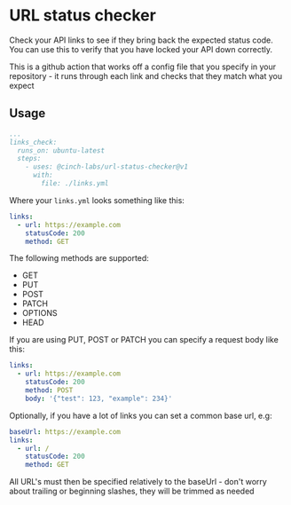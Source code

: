 # URL status checker

Check your API links to see if they bring back the expected status code. You can use this to verify that you have locked
your API down correctly.

This is a github action that works off a config file that you specify in your repository - it runs through each link and
checks that they match what you expect

## Usage

```yaml
...
links_check:
  runs_on: ubuntu-latest
  steps:
    - uses: @cinch-labs/url-status-checker@v1
      with:
        file: ./links.yml
```

Where your `links.yml` looks something like this:

```yaml
links:
  - url: https://example.com
    statusCode: 200
    method: GET
```

The following methods are supported:

* GET
* PUT
* POST
* PATCH
* OPTIONS
* HEAD

If you are using PUT, POST or PATCH you can specify a request body like this:

```yaml
links:
  - url: https://example.com
    statusCode: 200
    method: POST
    body: '{"test": 123, "example": 234}'
```

Optionally, if you have a lot of links you can set a common base url, e.g:

```yaml
baseUrl: https://example.com
links:
  - url: /
    statusCode: 200
    method: GET
```

All URL's must then be specified relatively to the baseUrl - don't worry about trailing or beginning slashes,
they will be trimmed as needed
